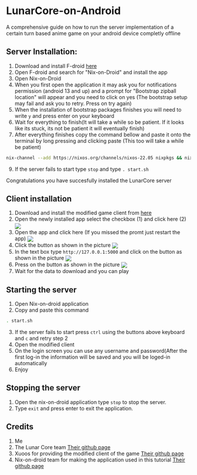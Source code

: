 # LunarCore-on-Android
A comprehensive guide on how to run the server implementation of a certain turn based anime game on your android device completly offline 

## Server Installation: 
1. Download and install F-droid [here](https://f-droid.org/)
2. Open F-droid and search for "Nix-on-Droid" and install the app
3. Open Nix-on-Droid
4. When you first open the application it may ask you for notifications permission (android 13 and up) and a prompt for "Bootstrap zipball location" will appear and you need to click on yes (The bootstrap setup may fail and ask you to retry. Press on try again)
5. When the installation of bootstrap packages finishes you will need to write ```y``` and press enter on your keyboard
6. Wait for everything to finish(It will take a while so be patient. If it looks like its stuck, its not be patient it will eventually finish)
7. After everything finishes copy the command bellow and paste it onto the terminal by long pressing and clicking paste (This too will take a while be patient)
```sh
nix-channel --add https://nixos.org/channels/nixos-22.05 nixpkgs && nix-channel --update && nix-env -iA nixpkgs.git && git clone https://github.com/kostas214/LunarCore-on-Android.git && cd LunarCore-on-Android && . install.sh
```
9. If the server fails to start type ```stop``` and type ```. start.sh```
   
Congratulations you have succesfully installed the LunarCore server
## Client installation 
1. Download and install the modified game client from [here](https://github.com/Xuoos/StarRailProxy/releases/download/1.9_/2.1_HSR_CustomServer_v1.9_Xuoos.apk)
2. Open the newly installed app select the checkbox (1) and click here (2)
<a href="https://github.com/kostas214/LunarCore-on-Android"><img src="https://github.com/kostas214/LunarCore-on-Android/blob/main/Images/Step3.jpg" align="center" ></a>
3. Open the app and click here (If you missed the promt just restart the app)
<a href="https://github.com/kostas214/LunarCore-on-Android"><img src="https://github.com/kostas214/LunarCore-on-Android/blob/main/Images/Step1.jpg" align="center" ></a>
4. Click the button as shown in the picture 
<a href="https://github.com/kostas214/LunarCore-on-Android"><img src="https://github.com/kostas214/LunarCore-on-Android/blob/main/Images/Step7.jpg" align="center" ></a>
5. In the text box type ```http://127.0.0.1:5000``` and click on the button as shown in the picture
<a href="https://github.com/kostas214/LunarCore-on-Android"><img src="https://github.com/kostas214/LunarCore-on-Android/blob/main/Images/Step5.jpg" align="center" ></a>
6. Press on the button as shown in the picture
<a href="https://github.com/kostas214/LunarCore-on-Android"><img src="https://github.com/kostas214/LunarCore-on-Android/blob/main/Images/Step6.jpg" align="center" ></a>
8. Wait for the data to download and you can play 
## Starting the server
1. Open Nix-on-droid application
2. Copy and paste this command
```sh
. start.sh
```
3. If the server fails to start press ```ctrl``` using the buttons above keyboard and ```c``` and retry step 2
4. Open the modified client
5. On the login screen you can use any username and password(After the first log-in the information will be saved and you will be loged-in automatically
6. Enjoy
## Stopping the server
1. Open the nix-on-droid application type ```stop``` to stop the server.
2. Type ```exit``` and press enter to exit the application.
## Credits 
1. Me
2. The Lunar Core team [Their github page](https://github.com/Melledy/LunarCore)
3. Xuoos for providing the modified client of the game [Their github page](https://github.com/Xuoos/StarRailProxy)
4. Nix-on-droid team for making the application used in this tutorial [Their github page](https://github.com/nix-community/nix-on-droid) 

